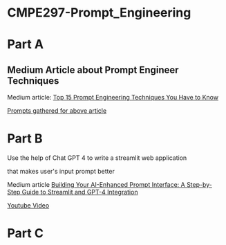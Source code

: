 # CMPE297-Prompt_Engineering

# Part A 
## Medium Article about Prompt Engineer Techniques

Medium article:
[Top 15 Prompt Engineering Techniques You Have to Know](https://medium.com/@abraham.jkong/top-15-prompt-engineering-techniques-you-have-to-know-53531c43fa32)


[Prompts gathered for above article]()

# Part B

Use the help of Chat GPT 4 to write a streamlit web application 

that makes user's input prompt better

Medium article
[Building Your AI-Enhanced Prompt Interface: A Step-by-Step Guide to Streamlit and GPT-4 Integration](https://medium.com/@abraham.jkong/building-your-ai-enhanced-prompt-interface-a-step-by-step-guide-to-streamlit-and-gpt-4-integration-cc739f7ad55c)


[Youtube Video]()

# Part C